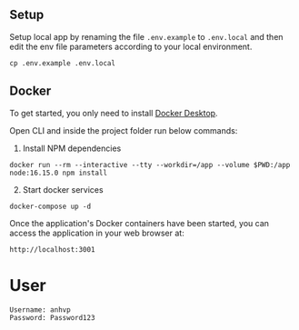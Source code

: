 ## Setup

Setup local app by renaming the file `.env.example` to `.env.local` and then edit the env file parameters according to your local environment. 

```
cp .env.example .env.local
```

## Docker

To get started, you only need to install [Docker Desktop](https://www.docker.com/products/docker-desktop/).

Open CLI and inside the project folder run below commands:

1. Install NPM dependencies
````
docker run --rm --interactive --tty --workdir=/app --volume $PWD:/app node:16.15.0 npm install
````

2. Start docker services
````
docker-compose up -d
````

Once the application's Docker containers have been started, you can access the application in your web browser at: 
```
http://localhost:3001
```

# User
```
Username: anhvp
Password: Password123
```
